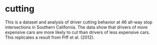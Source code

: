 # cutting

This is a dataset and analysis of driver cutting behavior at 46 all-way stop intersections in Southern California. The data show that drivers of more expensive cars are more likely to cut than drivers of less expensive cars. This replicates a result from Piff et al. (2012).
